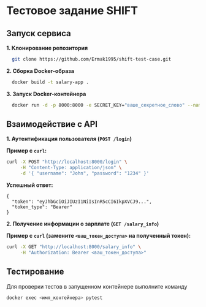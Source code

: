# Тестовое задание SHIFT

## Запуск сервиса

**1. Клонирование репозитория**
```bash
  git clone https://github.com/Ermak1995/shift-test-case.git
```

**2. Сборка Docker-образа**
```bash 
  docker build -t salary-app .
```

**3. Запуск Docker-контейнера**
```bash
  docker run -d -p 8000:8000 -e SECRET_KEY="ваше_секретное_слово" --name salary-service salary-app
```    
## Взаимодействие с API

**1. Аутентификация пользователя (`POST /login`)**

**Пример с `curl`:**
```bash
curl -X POST "http://localhost:8000/login" \
     -H "Content-Type: application/json" \
     -d '{ "username": "John", "password": "1234" }'
``` 

**Успешный ответ:**

```
{
  "token": "eyJhbGciOiJIUzI1NiIsInR5cCI6IkpXVCJ9...",
  "token_type": "Bearer"
}
```


**2. Получение информации о зарплате (`GET /salary_info`)**

**Пример с `curl` (замените `<ваш_токен_доступа>` на полученный токен):**
```bash
curl -X GET "http://localhost:8000/salary_info" \
     -H "Authorization: Bearer <ваш_токен_доступа>" 
```

## Тестирование
Для проверки тестов в запущенном контейнере выполните команду
```bash
docker exec <имя_контейнера> pytest
```